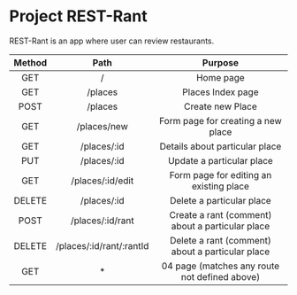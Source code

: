 # Project REST-Rant

REST-Rant is an app where user can review restaurants.

| Method      | Path                    |   Purpose                                       |
| :----:      |    :----:               |          :----:                                 |
| GET         | /                       | Home page                                       |
| GET         | /places                 | Places Index page                               |
| POST        | /places                 | Create new Place                                |
| GET         | /places/new             | Form page for creating a new place              |
| GET         | /places/:id             | Details about particular place                  |
| PUT         | /places/:id             | Update a particular place                       |
| GET         | /places/:id/edit        | Form page for editing an existing place         |
| DELETE      | /places/:id             | Delete a particular place                       |
| POST        | /places/:id/rant        | Create a rant (comment) about a particular place|
| DELETE      | /places/:id/rant/:rantId| Delete a rant (comment) about a particular place|
| GET         | *                       | 04 page (matches any route not defined above)   |